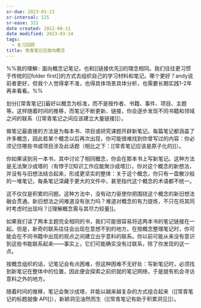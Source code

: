 ```yaml
---
sr-due: 2023-01-23
sr-interval: 125
sr-ease: 321
date created: 2022-08-11
date modified: 2023-03-14
tags:
  - 复习回顾
title: 常青笔记应面向概念
---
```


%%我的理解:: 面向概念记笔记，也和[[链接优先]]的理念相同。我们往往更习惯于传统的[[folder first]]的方式去组织自己的学习材料和笔记。哪个更好？andy说前者更好，但我个人觉得拿不准，也得具体场景具体分析，也需要长期实践1-2年再来看看。%%

划分[[常青笔记]]最好以概念为标准，而不是按作者、书籍、事件、项目、主题等。这样随着时间的推移，而笔记不断更新、链接，你会逐步发现不同书籍和领域之间的联系（[[常青笔记之间应该建立大量链接]]）。

做笔记最直接的方法是为每本书、项目或研究课题开辟新笔记。每篇笔记都涵盖了许多概念，因此若某个概念以后再次出现，你可能很难找到你曾写过的内容：你必须记住哪些书或项目涉及此话题（相比之下：[[常青笔记应该是原子化的]]）。

你如果读到另一本书，其中讨论了相同概念，你会在那本书上写新笔记。这种方法是无法聚沙成塔的（有悖于[[知识工作应能聚沙成塔]]）。你对这个概念的新想法，并没有与旧想法结合起来，形成更坚实的整体：关于这个概念，你只有一盘散沙般的一堆笔记，每条笔记深藏于更大的文件中，甚至指代这个概念的术语都不统一。

这不仅仅是积累的问题。这种方法中，没有动力驱使你把围绕这个概念的新旧想法融会贯通。新旧想法之间难道没有张力吗？难道对概念的有力提炼，不只在将其同时考虑时出现吗？[[理解概念需与其尽力较量]]。

如果我们读了两本主题完全相同的书，我们可能很容易将这两本书的笔记链接在一起。但是，新奇的联系往往会出现在意想不到的地方。在按概念整理笔记时，你可能会在不同书籍中出现的观点之间建立出乎意料的联系。你以前可能从来没有意识到这些书能联系起来——事实上，它们可能确实没有过联系，除了你发现的这一点。

按概念组织的话，记笔记会有点困难，但这种困难不无好处：写新笔记时，必须找到新笔记在整体中的位置，因此便会探索之前织就的笔记网络，于是就有机会寻访意料之外的地方。

随着时间的推移，笔记会聚沙成塔，并能以越来越复杂的方式组合起来（[[常青笔记的标题就像 API]]），新颖洞见油然而生（[[常青笔记有助于积累洞见]]）。
